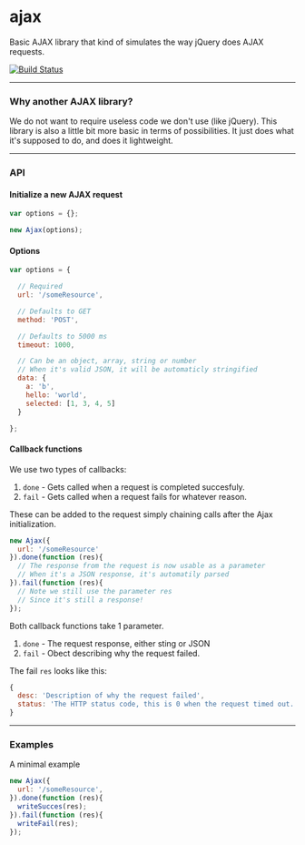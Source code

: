 ajax
====

Basic AJAX library that kind of simulates the way jQuery does AJAX requests.


[![Build Status](https://img.shields.io/travis/opensoars/ajax.svg?style=flat)](https://travis-ci.org/opensoars/ajax)

---

### Why another AJAX library?
We do not want to require useless code we don't use (like jQuery). This library is also a little bit more basic in terms of possibilities. It just does what it's supposed to do, and does it lightweight.

---


### API

#### Initialize a new AJAX request
```js
var options = {};

new Ajax(options);
```

#### Options
```js
var options = {

  // Required
  url: '/someResource',

  // Defaults to GET
  method: 'POST',

  // Defaults to 5000 ms
  timeout: 1000,

  // Can be an object, array, string or number
  // When it's valid JSON, it will be automaticly stringified
  data: {
    a: 'b',
    hello: 'world',
    selected: [1, 3, 4, 5]
  }

};
```

#### Callback functions
We use two types of callbacks:

1. `done` - Gets called when a request is completed succesfuly.
2. `fail` - Gets called when a request fails for whatever reason.

These can be added to the request simply chaining calls after the Ajax initialization.
```js
new Ajax({
  url: '/someResource'
}).done(function (res){
  // The response from the request is now usable as a parameter
  // When it's a JSON response, it's automatily parsed
}).fail(function (res){
  // Note we still use the parameter res
  // Since it's still a response!
});
```

Both callback functions take 1 parameter.
1. `done` - The request response, either sting or JSON
2. `fail` - Obect describing why the request failed.


The fail `res` looks like this:
```js
{
  desc: 'Description of why the request failed',
  status: 'The HTTP status code, this is 0 when the request timed out.'
}
```


---


### Examples
A minimal example
```js
new Ajax({
  url: '/someResource',
}).done(function (res){
  writeSucces(res);
}).fail(function (res){
  writeFail(res);
});
```